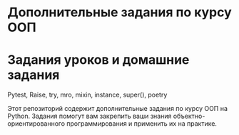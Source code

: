 # Дополнительные задания по курсу ООП
# Задания уроков и домашние задания

Pytest, Raise, try, mro, mixin, instance, super(), poetry

Этот репозиторий содержит дополнительные задания по курсу ООП на Python. 
Задания помогут вам закрепить ваши знания объектно-ориентированного программирования и применить их на практике.
